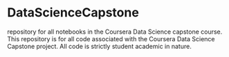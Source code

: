 # DataScienceCapstone
repository for all notebooks in the Coursera Data Science capstone course.
This repository is for all code associated with the Coursera Data Science Capstone project. All code is strictly student academic in nature.
